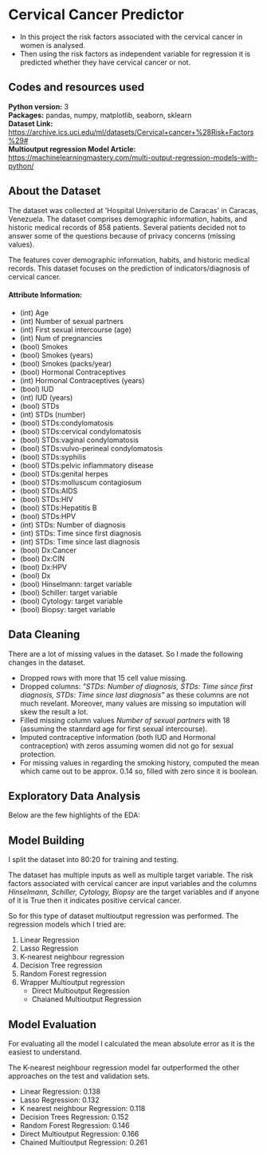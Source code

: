 # Cervical Cancer Predictor

- In this project the risk factors associated with the cervical cancer in women is analysed. 
- Then using the risk factors as independent variable for regression it is predicted whether they have cervical cancer or not.

## Codes and resources used

**Python version:** 3   
**Packages:** pandas, numpy, matplotlib, seaborn, sklearn    
**Dataset Link:** https://archive.ics.uci.edu/ml/datasets/Cervical+cancer+%28Risk+Factors%29#     
**Multioutput regression Model Article:** https://machinelearningmastery.com/multi-output-regression-models-with-python/     

## About the Dataset

The dataset was collected at 'Hospital Universitario de Caracas' in Caracas, Venezuela. The dataset comprises demographic information, habits, and historic medical records of 858 patients. Several patients decided not to answer some of the questions because of privacy concerns (missing values).

The features cover demographic information, habits, and historic medical records. This dataset focuses on the prediction of indicators/diagnosis of cervical cancer.

#### Attribute Information:

- (int) Age     
- (int) Number of sexual partners    
- (int) First sexual intercourse (age)      
- (int) Num of pregnancies       
- (bool) Smokes        
- (bool) Smokes (years)        
- (bool) Smokes (packs/year)         
- (bool) Hormonal Contraceptives         
- (int) Hormonal Contraceptives (years)         
- (bool) IUD         
- (int) IUD (years)         
- (bool) STDs         
- (int) STDs (number)         
- (bool) STDs:condylomatosis         
- (bool) STDs:cervical condylomatosis         
- (bool) STDs:vaginal condylomatosis         
- (bool) STDs:vulvo-perineal condylomatosis         
- (bool) STDs:syphilis         
- (bool) STDs:pelvic inflammatory disease         
- (bool) STDs:genital herpes         
- (bool) STDs:molluscum contagiosum         
- (bool) STDs:AIDS         
- (bool) STDs:HIV         
- (bool) STDs:Hepatitis B         
- (bool) STDs:HPV          
- (int) STDs: Number of diagnosis         
- (int) STDs: Time since first diagnosis        
- (int) STDs: Time since last diagnosis         
- (bool) Dx:Cancer         
- (bool) Dx:CIN         
- (bool) Dx:HPV         
- (bool) Dx         
- (bool) Hinselmann: target variable         
- (bool) Schiller: target variable         
- (bool) Cytology: target variable         
- (bool) Biopsy: target variable     

## Data Cleaning

There are a lot of missing values in the dataset. So I made the following changes in the dataset.

- Dropped rows with more that 15 cell value missing.
- Dropped columns: *"STDs: Number of diagnosis, STDs: Time since first diagnosis, STDs: Time since last diagnosis"* as these columns are not much revelant. Moreover, many values are missing so imputation will skew the result a lot.
- Filled missing column values *Number of sexual partners* with 18 (assuming the stanrdard age for first sexual intercourse).
- Imputed contraceptive information (both IUD and Hormonal contraception) with zeros assuming women did not go for sexual protection.
- For missing values in regarding the smoking history, computed the mean which came out to be approx. 0.14 so, filled with zero since it is boolean.

## Exploratory Data Analysis

Below are the few highlights of the EDA:

## Model Building

I split the dataset into 80:20 for training and testing. 

The dataset has multiple inputs as well as multiple target variable. The risk factors associated with cervical cancer are input variables and the columns *Hinselmann, Schiller, Cytology, Biopsy* are the target variables and if anyone of it is True then it indicates positive cervical cancer.

So for this type of dataset multioutput regression was performed. The regression models which I tried are:

1. Linear Regression
2. Lasso Regression
3. K-nearest neighbour regression
4. Decision Tree regression
5. Random Forest regression
6. Wrapper Multioutput regression
    - Direct Multioutput Regression
    - Chaianed Multioutput Regression
  
## Model Evaluation

For evaluating all the model I calculated the mean absolute error as it is the easiest to understand.

The K-nearest neighbour regression model far outperformed the other approaches on the test and validation sets.

- Linear Regression: 0.138
- Lasso Regression: 0.132
- K nearest neighbour Regression: 0.118
- Decision Trees Regression: 0.152
- Random Forest Regression: 0.146
- Direct Multioutput Regression: 0.166
- Chained Multioutput Regression: 0.261
